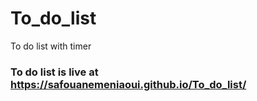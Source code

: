 # To_do_list
To do list with timer
### To do list is live at https://safouanemeniaoui.github.io/To_do_list/
